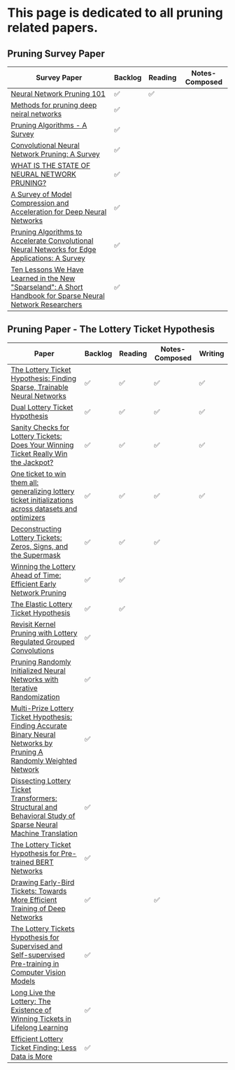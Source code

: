 # This page is dedicated to all pruning related papers. 


## Pruning Survey Paper

| Survey Paper              | Backlog | Reading | Notes-Composed | 
| ------------------------  |---------| --------| ---------------|
|[Neural Network Pruning 101](https://towardsdatascience.com/neural-network-pruning-101-af816aaea61)|:white_check_mark: |:white_check_mark:||
|[Methods for pruning deep neiral networks](http://usir.salford.ac.uk/id/eprint/64107/8/Methods_for_Pruning_Deep_Neural_Networks.pdf)| :white_check_mark: |||
|[Pruning Algorithms - A Survey](https://axon.cs.byu.edu/~martinez/classes/678/Papers/Reed_PruningSurvey.pdf)|:white_check_mark: ||| 
|[Convolutional Neural Network Pruning: A Survey](https://ieeexplore.ieee.org/stamp/stamp.jsp?tp=&arnumber=9189610)|:white_check_mark: |||
|[WHAT IS THE STATE OF NEURAL NETWORK PRUNING?](https://arxiv.org/pdf/2003.03033.pdf)|:white_check_mark: |||
|[A Survey of Model Compression and Acceleration for Deep Neural Networks](https://arxiv.org/abs/1710.09282)| :white_check_mark: |||
|[Pruning Algorithms to Accelerate Convolutional Neural Networks for Edge Applications: A Survey](https://arxiv.org/pdf/2005.04275.pdf)| :white_check_mark: |||
| [Ten Lessons We Have Learned in the New "Sparseland": A Short Handbook for Sparse Neural Network Researchers](https://arxiv.org/abs/2302.02596)|:white_check_mark: |||


## Pruning Paper - The Lottery Ticket Hypothesis 

| Paper               | Backlog | Reading | Notes-Composed | Writing |
| --------------------|---------| --------| ---------------|---------|
| [The Lottery Ticket Hypothesis: Finding Sparse, Trainable Neural Networks](https://arxiv.org/abs/1803.03635)|:white_check_mark: |:white_check_mark:|:white_check_mark:|:white_check_mark: |
| [Dual Lottery Ticket Hypothesis](https://openreview.net/forum?id=fOsN52jn25l)|:white_check_mark: |:white_check_mark:|:white_check_mark:|:white_check_mark: |
| [Sanity Checks for Lottery Tickets: Does Your Winning Ticket Really Win the Jackpot?](https://papers.nips.cc/paper/2021/hash/6a130f1dc6f0c829f874e92e5458dced-Abstract.html)|:white_check_mark: |:white_check_mark:|:white_check_mark:|:white_check_mark: |
| [One ticket to win them all: generalizing lottery ticket initializations across datasets and optimizers](https://arxiv.org/abs/1906.02773)|:white_check_mark: |:white_check_mark:|:white_check_mark:|:white_check_mark: |
| [Deconstructing Lottery Tickets: Zeros, Signs, and the Supermask](https://arxiv.org/abs/1905.01067)|:white_check_mark: |:white_check_mark:|:white_check_mark:||
| [Winning the Lottery Ahead of Time: Efficient Early Network Pruning](https://proceedings.mlr.press/v162/rachwan22a.html) |:white_check_mark: |:white_check_mark:|||
| [The Elastic Lottery Ticket Hypothesis](https://papers.nips.cc/paper/2021/hash/dfccdb8b1cc7e4dab6d33db0fef12b88-Abstract.html)|:white_check_mark: |:white_check_mark:|||
| [Revisit Kernel Pruning with Lottery Regulated Grouped Convolutions](https://openreview.net/forum?id=LdEhiMG9WLO)|:white_check_mark: ||||
| [Pruning Randomly Initialized Neural Networks with Iterative Randomization](https://papers.nips.cc/paper/2021/hash/23e582ad8087f2c03a5a31c125123f9a-Abstract.html)|:white_check_mark: |||
| [Multi-Prize Lottery Ticket Hypothesis: Finding Accurate Binary Neural Networks by Pruning A Randomly Weighted Network](https://openreview.net/forum?id=U_mat0b9iv)|:white_check_mark: |||
| [Dissecting Lottery Ticket Transformers: Structural and Behavioral Study of Sparse Neural Machine Translation](https://aclanthology.org/2020.blackboxnlp-1.19/)|:white_check_mark: |||
| [The Lottery Ticket Hypothesis for Pre-trained BERT Networks](https://proceedings.neurips.cc/paper/2020/file/b6af2c9703f203a2794be03d443af2e3-Paper.pdf)|:white_check_mark: |||
| [Drawing Early-Bird Tickets: Towards More Efficient Training of Deep Networks](https://arxiv.org/abs/1909.11957)|:white_check_mark: ||:white_check_mark: |
| [The Lottery Tickets Hypothesis for Supervised and Self-supervised Pre-training in Computer Vision Models](https://openaccess.thecvf.com/content/CVPR2021/html/Chen_The_Lottery_Tickets_Hypothesis_for_Supervised_and_Self-Supervised_Pre-Training_in_CVPR_2021_paper.html)|:white_check_mark: |||
| [Long Live the Lottery: The Existence of Winning Tickets in Lifelong Learning](https://openreview.net/forum?id=LXMSvPmsm0g)|:white_check_mark: || |
| [Efficient Lottery Ticket Finding: Less Data is More](https://proceedings.mlr.press/v139/zhang21c.html)|:white_check_mark: |||
